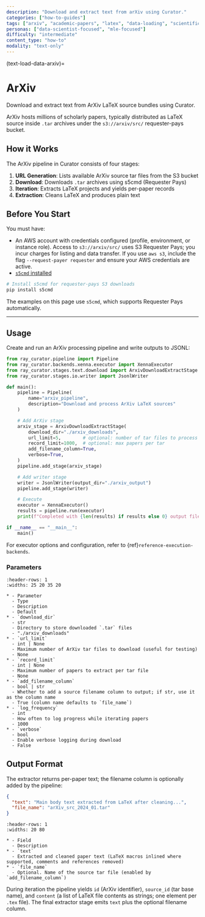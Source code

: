 ```yaml
---
description: "Download and extract text from arXiv using Curator."
categories: ["how-to-guides"]
tags: ["arxiv", "academic-papers", "latex", "data-loading", "scientific-data"]
personas: ["data-scientist-focused", "mle-focused"]
difficulty: "intermediate"
content_type: "how-to"
modality: "text-only"
---
```


(text-load-data-arxiv)=

# ArXiv

Download and extract text from ArXiv LaTeX source bundles using Curator.

ArXiv hosts millions of scholarly papers, typically distributed as LaTeX source inside `.tar` archives under the `s3://arxiv/src/` requester-pays bucket.

## How it Works

The ArXiv pipeline in Curator consists of four stages:

1. **URL Generation**: Lists available ArXiv source tar files from the S3 bucket
2. **Download**: Downloads `.tar` archives using s5cmd (Requester Pays)
3. **Iteration**: Extracts LaTeX projects and yields per-paper records
4. **Extraction**: Cleans LaTeX and produces plain text

## Before You Start

You must have:

- An AWS account with credentials configured (profile, environment, or instance role). Access to `s3://arxiv/src/` uses S3 Requester Pays; you incur charges for listing and data transfer. If you use `aws s3`, include the flag `--request-payer requester` and ensure your AWS credentials are active.
- [`s5cmd` installed](https://github.com/peak/s5cmd)

```bash
# Install s5cmd for requester-pays S3 downloads
pip install s5cmd
```

The examples on this page use `s5cmd`, which supports Requester Pays automatically.

---

## Usage

Create and run an ArXiv processing pipeline and write outputs to JSONL:

```python
from ray_curator.pipeline import Pipeline
from ray_curator.backends.xenna.executor import XennaExecutor
from ray_curator.stages.text.download import ArxivDownloadExtractStage
from ray_curator.stages.io.writer import JsonlWriter

def main():
    pipeline = Pipeline(
        name="arxiv_pipeline",
        description="Download and process ArXiv LaTeX sources"
    )

    # Add ArXiv stage
    arxiv_stage = ArxivDownloadExtractStage(
        download_dir="./arxiv_downloads",
        url_limit=5,        # optional: number of tar files to process
        record_limit=1000,  # optional: max papers per tar
        add_filename_column=True,
        verbose=True,
    )
    pipeline.add_stage(arxiv_stage)

    # Add writer stage
    writer = JsonlWriter(output_dir="./arxiv_output")
    pipeline.add_stage(writer)

    # Execute
    executor = XennaExecutor()
    results = pipeline.run(executor)
    print(f"Completed with {len(results) if results else 0} output files")

if __name__ == "__main__":
    main()
```

For executor options and configuration, refer to {ref}`reference-execution-backends`.

### Parameters

```{list-table} ArxivDownloadExtractStage Parameters
:header-rows: 1
:widths: 25 20 35 20

* - Parameter
  - Type
  - Description
  - Default
* - `download_dir`
  - str
  - Directory to store downloaded `.tar` files
  - "./arxiv_downloads"
* - `url_limit`
  - int | None
  - Maximum number of ArXiv tar files to download (useful for testing)
  - None
* - `record_limit`
  - int | None
  - Maximum number of papers to extract per tar file
  - None
* - `add_filename_column`
  - bool | str
  - Whether to add a source filename column to output; if str, use it as the column name
  - True (column name defaults to `file_name`)
* - `log_frequency`
  - int
  - How often to log progress while iterating papers
  - 1000
* - `verbose`
  - bool
  - Enable verbose logging during download
  - False
```

## Output Format

The extractor returns per-paper text; the filename column is optionally added by the pipeline:

```json
{
  "text": "Main body text extracted from LaTeX after cleaning...",
  "file_name": "arXiv_src_2024_01.tar"  
}
```

```{list-table} Output Fields
:header-rows: 1
:widths: 20 80

* - Field
  - Description
* - `text`
  - Extracted and cleaned paper text (LaTeX macros inlined where supported, comments and references removed)
* - `file_name`
  - Optional. Name of the source tar file (enabled by `add_filename_column`)
```

During iteration the pipeline yields `id` (ArXiv identifier), `source_id` (tar base name), and `content` (a list of LaTeX file contents as strings; one element per `.tex` file). The final extractor stage emits `text` plus the optional filename column.
